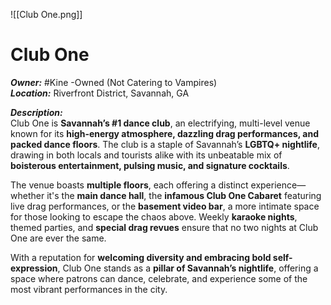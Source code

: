 ![[Club One.png]]
# **Club One**  

***Owner:*** #Kine -Owned (Not Catering to Vampires)  
***Location:*** Riverfront District, Savannah, GA  

***Description:***  
Club One is **Savannah’s #1 dance club**, an electrifying, multi-level venue known for its **high-energy atmosphere, dazzling drag performances, and packed dance floors**. The club is a staple of Savannah’s **LGBTQ+ nightlife**, drawing in both locals and tourists alike with its unbeatable mix of **boisterous entertainment, pulsing music, and signature cocktails**.  

The venue boasts **multiple floors**, each offering a distinct experience—whether it's the **main dance hall**, the **infamous Club One Cabaret** featuring live drag performances, or the **basement video bar**, a more intimate space for those looking to escape the chaos above. Weekly **karaoke nights**, themed parties, and **special drag revues** ensure that no two nights at Club One are ever the same.  

With a reputation for **welcoming diversity and embracing bold self-expression**, Club One stands as a **pillar of Savannah’s nightlife**, offering a space where patrons can dance, celebrate, and experience some of the most vibrant performances in the city.